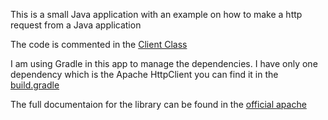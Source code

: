 This is a small Java application with an example on how to make a http request from a Java application

The code is commented in the [Client Class](https://github.com/senegalo/http_client_example/blob/master/src/main/java/Client.java)

I am using Gradle in this app to manage the dependencies. I have only one dependency which is the Apache HttpClient you can find it in the [build.gradle](https://github.com/senegalo/http_client_example/blob/master/build.gradle#L14)

The full documentaion for the library can be found in the [official apache](http://hc.apache.org/httpcomponents-client-ga/tutorial/html/fundamentals.html)
